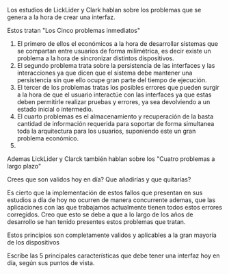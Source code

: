 Los estudios de LickLider y Clark hablan sobre los problemas que se genera a la hora de crear una interfaz.

Estos tratan "Los Cinco problemas inmediatos"

1. El primero de ellos el económicos a la hora de desarrollar sistemas que se compartan entre usuarios de forma milimétrica, es decir existe un problema  a la hora de sincronizar distintos dispositivos.
2. El segundo problema trata sobre la persistencia de las interfaces y las interacciones ya que dicen que el sistema debe mantener una persistencia sin que ello ocupe gran parte del tiempo de ejecución.
3. El tercer de los problemas tratas los posibles errores que pueden surgir a la hora de que el usuario interactúe con las interfaces ya que estas deben permitirle realizar pruebas y errores, ya sea devolviendo a un estado inicial o intermedio.
4.  El cuarto problemas es el almacenamiento y recuperación de la basta cantidad de información requerida para soportar de forma simultanea toda la arquitectura para los usuarios, suponiendo este un gran problema económico.  
5. 

Ademas LickLider y Clarck también hablan sobre los "Cuatro problemas a largo plazo"


Crees que son validos hoy en día? Que añadirías y que quitarías?

Es cierto que la implementación de estos fallos que presentan en sus estudios a día de hoy no ocurren de manera concurrente ademas, que las aplicaciones con las que trabajamos actualmente tienen todos estos errores corregidos. Creo que esto se debe a que a lo largo de los años de desarrollo se han tenido presentes estos problemas que tratan.

Estos principios son completamente validos y aplicables a la gran mayoría de los dispositivos

Escribe las 5 principales características que debe tener una interfaz hoy en día, según sus puntos de vista.
